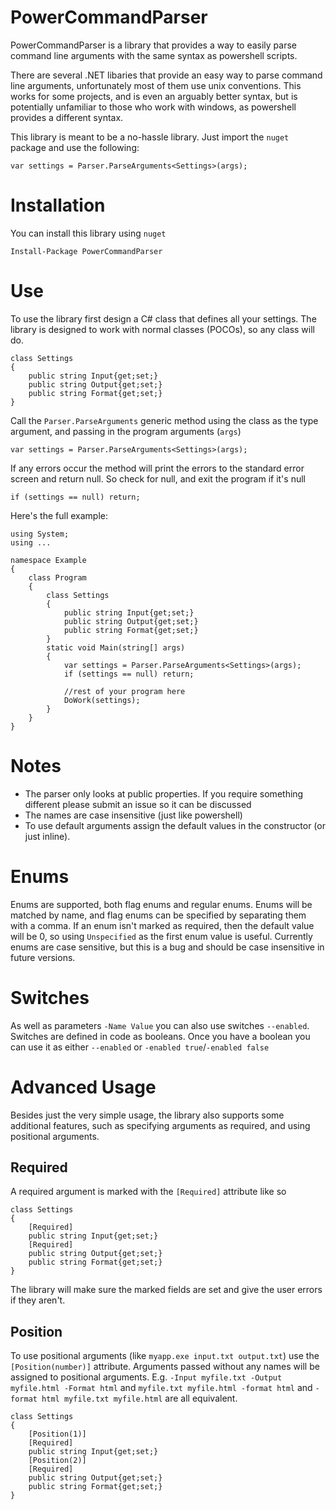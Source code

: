 PowerCommandParser
===

PowerCommandParser is a library that provides a way to easily parse command line arguments with the same syntax as powershell scripts.

There are several .NET libaries that provide an easy way to parse command line arguments, unfortunately most of them use unix conventions. This works for some projects, and is even an arguably better syntax, but is potentially unfamiliar to those who work with windows, as powershell provides a different syntax.

This library is meant to be a no-hassle library. Just import the `nuget` package and use the following:

```
var settings = Parser.ParseArguments<Settings>(args);
```


Installation
===

You can install this library using `nuget`

```
Install-Package PowerCommandParser
```

Use
===

To use the library first design a C# class that defines all your settings. The library is designed to work with normal classes (POCOs), so any class will do.

```
class Settings
{
	public string Input{get;set;}
	public string Output{get;set;}
	public string Format{get;set;}
}
```

Call the `Parser.ParseArguments` generic method using the class as the type argument, and passing in the program arguments (`args`)

```
var settings = Parser.ParseArguments<Settings>(args);
```

If any errors occur the method will print the errors to the standard error screen and return null. So check for null, and exit the program if it's null

```
if (settings == null) return;
```

Here's the full example:

```
using System;
using ...

namespace Example
{
	class Program
	{
		class Settings
		{
			public string Input{get;set;}
			public string Output{get;set;}
			public string Format{get;set;}
		}
		static void Main(string[] args)
		{
			var settings = Parser.ParseArguments<Settings>(args);
			if (settings == null) return;
			
			//rest of your program here
			DoWork(settings);
		}
	}
}

```

Notes
===

+ The parser only looks at public properties. If you require something different please submit an issue so it can be discussed
+ The names are case insensitive (just like powershell)
+ To use default arguments assign the default values in the constructor (or just inline).

Enums
===

Enums are supported, both flag enums and regular enums. Enums will be matched by name, and flag enums can be specified by separating them with a comma. If an enum isn't marked as required, then the default value will be 0, so using `Unspecified` as the first enum value is useful. Currently enums are case sensitive, but this is a bug and should be case insensitive in future versions.

Switches
===

As well as parameters `-Name Value` you can also use switches `--enabled`. Switches are defined in code as booleans. Once you have a boolean you can use it as either `--enabled` or `-enabled true`/`-enabled false`

Advanced Usage
===

Besides just the very simple usage, the library also supports some additional features, such as specifying arguments as required, and using positional arguments.

Required
---

A required argument is marked with the `[Required]` attribute like so

```
class Settings
{
	[Required]
	public string Input{get;set;}
	[Required]
	public string Output{get;set;}
	public string Format{get;set;}
}
```

The library will make sure the marked fields are set and give the user errors if they aren't.

Position
---

To use positional arguments (like `myapp.exe input.txt output.txt`) use the `[Position(number)]` attribute. Arguments passed without any names will be assigned to positional arguments. E.g. `-Input myfile.txt -Output myfile.html -Format html` and `myfile.txt myfile.html -format html` and `-format html myfile.txt myfile.html` are all equivalent.

```
class Settings
{
	[Position(1)]
	[Required]
	public string Input{get;set;}
	[Position(2)]
	[Required]
	public string Output{get;set;}
	public string Format{get;set;}
}
```
